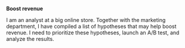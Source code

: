 **Boost revenue**


I am an analyst at a big online store. Together with the marketing department, I have compiled a list of hypotheses that may help boost revenue.
I need to prioritize these hypotheses, launch an A/B test, and analyze the results.
